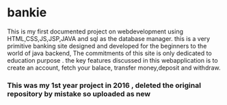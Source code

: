 # bankie
This is my first documented project on webdevelopment using HTML,CSS,JS,JSP,JAVA and sql as the database manager.
this is a very primitive banking site designed and developed for the beginners to the world of java backend, The commitments of this site is only dedicated to education purpose .
the key features discussed in this webapplication is to create an account, fetch your balace, transfer money,deposit and withdraw.

### This was my 1st year project in 2016 , deleted the original repository by mistake so uploaded as new
